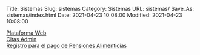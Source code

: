 Title: Sistemas
Slug: sistemas
Category: Sistemas
URL: sistemas/
Save_As: sistemas/index.html
Date: 2021-04-23 10:08:00
Modified: 2021-04-23 10:08:00


<div class="row">
    <div class="col-md-3">
    </div>
    <div class="col-md-6">
        <div class="my-3 py-3 pl-3 text-center">
            <div class="py-3">
                <a href="plataforma-web/" class="btn btn-secondary text-white">Plataforma Web</a>
            </div>
        </div>
        <div class="my-3 py-3 pl-3 text-center">
            <div class="py-3">
                <a href="citas-admin/" class="btn btn-secondary text-white">Citas Admin</a>
            </div>
        </div>
        <div class="my-3 py-3 pl-3 text-center">
            <div class="py-3">
                <a href="pensiones/" class="btn btn-secondary text-white">Registro para el pago de Pensiones Alimenticias</a>
            </div>
        </div>
    </div>
    <div class="col-md-3">
    </div>
</div>
